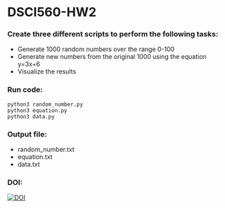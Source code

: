 # DSCI560-HW2

### Create three different scripts to perform the following tasks:
- Generate 1000 random numbers over the range 0-100 
- Generate new numbers from the original 1000 using the equation y=3x+6 
- Visualize the results 


### Run code:
``` 
python3 random_number.py
python3 equation.py 
python3 data.py
```

### Output file:
- random_number.txt
- equation.txt
- data.txt

### DOI:
[![DOI](https://zenodo.org/badge/296792546.svg)](https://zenodo.org/badge/latestdoi/296792546)
